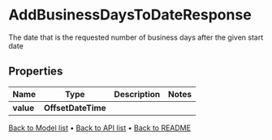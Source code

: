 

# AddBusinessDaysToDateResponse

The date that is the requested number of business days after the given start date

## Properties

| Name | Type | Description | Notes |
|------------ | ------------- | ------------- | -------------|
|**value** | **OffsetDateTime** |  |  |



[Back to Model list](../README.md#documentation-for-models) &#8226; [Back to API list](../README.md#documentation-for-api-endpoints) &#8226; [Back to README](../README.md)


